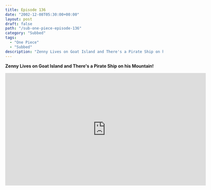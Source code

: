 ```yaml
---
title: Episode 136
date: "2002-12-08T05:30:00+00:00"
layout: post
draft: false
path: "/sub-one-piece-episode-136"
category: "Subbed"
tags:
  - "One Piece"
  - "Subbed"
description: "Zenny Lives on Goat Island and There's a Pirate Ship on his Mountain!"
---
```


**Zenny Lives on Goat Island and There's a Pirate Ship on his Mountain!**

<iframe width="640" height="360" src="https://www.rapidvideo.com/e/FXQE1WT92N" frameborder="0" marginwidth=0 marginheight=0 scrolling=no allowfullscreen></iframe>

